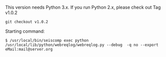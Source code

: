 This version needs Python 3.x. If you run Python 2.x, please check out Tag v1.0.2

```
git checkout v1.0.2
```

Starting command:
```
$ /usr/local/bin/seiscomp exec python /usr/local/lib/python/webreqlog/webreqlog.py --debug  -q no --export eMail:mail@server.org
```
